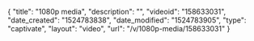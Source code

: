 {
    "title": "1080p media",
    "description": "",
    "videoid": "158633031",
    "date_created": "1524783838",
    "date_modified": "1524783905",
    "type": "captivate",
    "layout": "video",
    "url": "\/v\/1080p-media\/158633031"
}